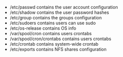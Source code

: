 * /etc/passwd contains the user account configuration
* /etc/shadow contains the user password hashes
* /etc/group contains the groups configuration
* /etc/sudoers contains users can use sudo
* /etc/os-release contains OS info
* /var/spool/cron contains users crontabs
* /var/spool/cron/crontabs contains users crontabs
* /etc/crontab contains system-wide crontab
* /etc/exports contains NFS shares configuration